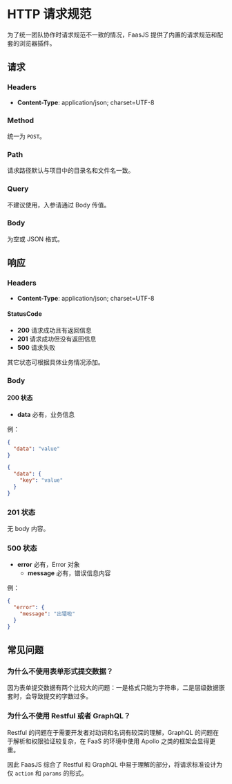 # HTTP 请求规范

为了统一团队协作时请求规范不一致的情况，FaasJS 提供了内置的请求规范和配套的浏览器插件。

## 请求

### Headers

* **Content-Type**: application/json; charset=UTF-8

### Method

统一为 `POST`。

### Path

请求路径默认与项目中的目录名和文件名一致。

### Query

不建议使用，入参请通过 Body 传值。

### Body

为空或 JSON 格式。

## 响应

### Headers

* **Content-Type**: application/json; charset=UTF-8

#### StatusCode

* **200** 请求成功且有返回信息
* **201** 请求成功但没有返回信息
* **500** 请求失败

其它状态可根据具体业务情况添加。

### Body

#### 200 状态

* **data** 必有，业务信息

例：

```json
{
  "data": "value"
}
```
```json
{
  "data": {
    "key": "value"
  }
}
```

### 201 状态

无 body 内容。

### 500 状态

* **error** 必有，Error 对象
  * **message** 必有，错误信息内容

例：

```json
{
  "error": {
    "message": "出错啦"
  }
}
```

## 常见问题

### 为什么不使用表单形式提交数据？

因为表单提交数据有两个比较大的问题：一是格式只能为字符串，二是层级数据嵌套时，会导致提交的字数过多。

### 为什么不使用 Restful 或者 GraphQL？

Restful 的问题在于需要开发者对动词和名词有较深的理解，GraphQL 的问题在于解析和权限验证较复杂，在 FaaS 的环境中使用 Apollo 之类的框架会显得更重。

因此 FaasJS 综合了 Restful 和 GraphQL 中易于理解的部分，将请求标准设计为仅 `action` 和 `params` 的形式。
